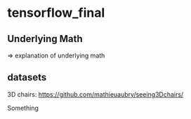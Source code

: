 # tensorflow_final

## Underlying Math
=> explanation of underlying math


## datasets
3D chairs: https://github.com/mathieuaubry/seeing3Dchairs/

Something